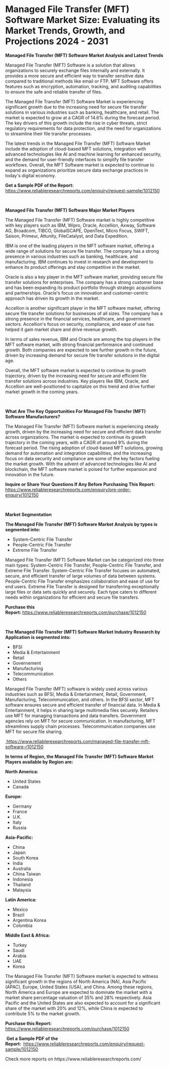 <p><h1>Managed File Transfer (MFT) Software Market Size: Evaluating its Market Trends, Growth, and Projections 2024 - 2031</h1></p><p><strong>Managed File Transfer (MFT) Software Market Analysis and Latest Trends</strong></p>
<p><p>Managed File Transfer (MFT) Software is a solution that allows organizations to securely exchange files internally and externally. It provides a more secure and efficient way to transfer sensitive data compared to traditional methods like email or FTP. MFT Software offers features such as encryption, automation, tracking, and auditing capabilities to ensure the safe and reliable transfer of files.</p><p>The Managed File Transfer (MFT) Software Market is experiencing significant growth due to the increasing need for secure file transfer solutions in various industries such as banking, healthcare, and retail. The market is expected to grow at a CAGR of 14.6% during the forecast period. The key drivers of this growth include the rise in cyber threats, strict regulatory requirements for data protection, and the need for organizations to streamline their file transfer processes.</p><p>The latest trends in the Managed File Transfer (MFT) Software Market include the adoption of cloud-based MFT solutions, integration with advanced technologies like AI and machine learning for enhanced security, and the demand for user-friendly interfaces to simplify file transfer workflows. Overall, the MFT Software market is expected to continue to expand as organizations prioritize secure data exchange practices in today's digital economy.</p></p>
<p><strong>Get a Sample PDF of the Report:&nbsp;</strong> <a href="https://www.reliableresearchreports.com/enquiry/request-sample/1012150">https://www.reliableresearchreports.com/enquiry/request-sample/1012150</a></p>
<p>&nbsp;</p>
<p><strong>Managed File Transfer (MFT) Software Major Market Players</strong></p>
<p><p>The Managed File Transfer (MFT) Software market is highly competitive with key players such as IBM, Wipro, Oracle, Accellion, Axway, Software AG, Broadcom, TIBCO, GlobalSCAPE, OpenText, Micro Focus, SWIFT, Saison, Primeur, Attunity, FileCatalyst, and Data Expedition.</p><p>IBM is one of the leading players in the MFT software market, offering a wide range of solutions for secure file transfer. The company has a strong presence in various industries such as banking, healthcare, and manufacturing. IBM continues to invest in research and development to enhance its product offerings and stay competitive in the market.</p><p>Oracle is also a key player in the MFT software market, providing secure file transfer solutions for enterprises. The company has a strong customer base and has been expanding its product portfolio through strategic acquisitions and partnerships. Oracle's focus on innovation and customer-centric approach has driven its growth in the market.</p><p>Accellion is another significant player in the MFT software market, offering secure file transfer solutions for businesses of all sizes. The company has a strong presence in the financial services, healthcare, and government sectors. Accellion's focus on security, compliance, and ease of use has helped it gain market share and drive revenue growth.</p><p>In terms of sales revenue, IBM and Oracle are among the top players in the MFT software market, with strong financial performance and continued growth. Both companies are expected to see further growth in the future, driven by increasing demand for secure file transfer solutions in the digital age.</p><p>Overall, the MFT software market is expected to continue its growth trajectory, driven by the increasing need for secure and efficient file transfer solutions across industries. Key players like IBM, Oracle, and Accellion are well-positioned to capitalize on this trend and drive further market growth in the coming years.</p></p>
<p>&nbsp;</p>
<p><strong>What Are The Key Opportunities For Managed File Transfer (MFT) Software Manufacturers?</strong></p>
<p><p>The Managed File Transfer (MFT) Software market is experiencing steady growth, driven by the increasing need for secure and efficient data transfer across organizations. The market is expected to continue its growth trajectory in the coming years, with a CAGR of around 9% during the forecast period. The rising adoption of cloud-based MFT solutions, growing demand for automation and integration capabilities, and the increasing focus on data security and compliance are some of the key factors fueling the market growth. With the advent of advanced technologies like AI and blockchain, the MFT software market is poised for further expansion and innovation in the future.</p></p>
<p><strong>Inquire or Share Your Questions If Any Before Purchasing This Report:</strong> <a href="https://www.reliableresearchreports.com/enquiry/pre-order-enquiry/1012150">https://www.reliableresearchreports.com/enquiry/pre-order-enquiry/1012150</a></p>
<p>&nbsp;</p>
<p><strong>Market Segmentation</strong></p>
<p><strong>The Managed File Transfer (MFT) Software Market Analysis by types is segmented into:</strong></p>
<p><ul><li>System-Centric File Transfer</li><li>People-Centric File Transfer</li><li>Extreme File Transfer</li></ul></p>
<p><p>Managed File Transfer (MFT) Software Market can be categorized into three main types: System-Centric File Transfer, People-Centric File Transfer, and Extreme File Transfer. System-Centric File Transfer focuses on automated, secure, and efficient transfer of large volumes of data between systems. People-Centric File Transfer emphasizes collaboration and ease of use for end users. Extreme File Transfer is designed for transferring exceptionally large files or data sets quickly and securely. Each type caters to different needs within organizations for efficient and secure file transfers.</p></p>
<p><strong>Purchase this Report:&nbsp;</strong><a href="https://www.reliableresearchreports.com/purchase/1012150">https://www.reliableresearchreports.com/purchase/1012150</a></p>
<p>&nbsp;</p>
<p><strong>The Managed File Transfer (MFT) Software Market Industry Research by Application is segmented into:</strong></p>
<p><ul><li>BFSI</li><li>Media & Entertainment</li><li>Retail</li><li>Governement</li><li>Manufacturing</li><li>Telecommunication</li><li>Others</li></ul></p>
<p><p>Managed File Transfer (MFT) software is widely used across various industries such as BFSI, Media & Entertainment, Retail, Government, Manufacturing, Telecommunication, and others. In the BFSI sector, MFT software ensures secure and efficient transfer of financial data. In Media & Entertainment, it helps in sharing large multimedia files securely. Retailers use MFT for managing transactions and data transfers. Government agencies rely on MFT for secure communication. In manufacturing, MFT streamlines supply chain processes. Telecommunication companies use MFT for secure file sharing.</p></p>
<p><a href="https://www.reliableresearchreports.com/managed-file-transfer-mft-software-r1012150">&nbsp;https://www.reliableresearchreports.com/managed-file-transfer-mft-software-r1012150</a></p>
<p><strong>In terms of Region, the Managed File Transfer (MFT) Software Market Players available by Region are:</strong></p>
<p>
    <p> <strong> North America: </strong>
        <ul>
            <li>United States</li>
            <li>Canada</li>
        </ul>
        </p> 
    <p> <strong> Europe: </strong>
        <ul>
            <li>Germany</li>
            <li>France</li>
            <li>U.K.</li>
            <li>Italy</li>
            <li>Russia</li>
        </ul>
        </p> 
    <p> <strong> Asia-Pacific: </strong>
        <ul>
            <li>China</li>
            <li>Japan</li>
            <li>South Korea</li>
            <li>India</li>
            <li>Australia</li>
            <li>China Taiwan</li>
            <li>Indonesia</li>
            <li>Thailand</li>
            <li>Malaysia</li>
        </ul>
        </p> 
    <p> <strong> Latin America: </strong>
        <ul>
            <li>Mexico</li>
            <li>Brazil</li>
            <li>Argentina Korea</li>
            <li>Colombia</li>
        </ul>
        </p> 
    <p> <strong> Middle East & Africa: </strong>
        <ul>
            <li>Turkey</li>
            <li>Saudi</li>
            <li>Arabia</li>
            <li>UAE</li>
            <li>Korea</li>
        </ul>
    </p>
    </p>
<p><p>The Managed File Transfer (MFT) Software market is expected to witness significant growth in the regions of North America (NA), Asia Pacific (APAC), Europe, United States (USA), and China. Among these regions, North America and Europe are expected to dominate the market with a market share percentage valuation of 35% and 28% respectively. Asia Pacific and the United States are also expected to account for a significant share of the market with 20% and 12%, while China is expected to contribute 5% to the market growth.</p></p>
<p><strong>Purchase this Report: </strong><a href="https://www.reliableresearchreports.com/purchase/1012150">https://www.reliableresearchreports.com/purchase/1012150</a></p>
<p>&nbsp;<strong>Get a Sample PDF of the Report:&nbsp;&nbsp;</strong><a href="https://www.reliableresearchreports.com/enquiry/request-sample/1012150">https://www.reliableresearchreports.com/enquiry/request-sample/1012150</a></p>
<p><strong></strong></p>
<p>Check more reports on https://www.reliableresearchreports.com/</p>